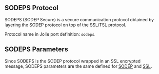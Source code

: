 ## SODEPS Protocol

SODEPS (SODEP Secure) is a secure communication protocol obtained by layering the SODEP protocol on top of the SSL/TSL protocol.

Protocol name in Jolie port definition: `sodeps`.

## SODEPS Parameters

Since SODEPS is the SODEP protocol wrapped in an SSL encrypted message, SODEPS parameters are the same defined for [SODEP](protocols/sodep.html) and [SSL](protocols/ssl.html).